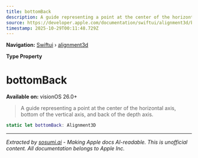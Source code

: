 ```yaml
---
title: bottomBack
description: A guide representing a point at the center of the horizontal axis, bottom of the vertical axis, and back of the depth axis.
source: https://developer.apple.com/documentation/swiftui/alignment3d/bottomback
timestamp: 2025-10-29T00:11:48.729Z
---
```


**Navigation:** [Swiftui](/documentation/swiftui) › [alignment3d](/documentation/swiftui/alignment3d)

**Type Property**

# bottomBack

**Available on:** visionOS 26.0+

> A guide representing a point at the center of the horizontal axis, bottom of the vertical axis, and back of the depth axis.

```swift
static let bottomBack: Alignment3D
```

---

*Extracted by [sosumi.ai](https://sosumi.ai) - Making Apple docs AI-readable.*
*This is unofficial content. All documentation belongs to Apple Inc.*
